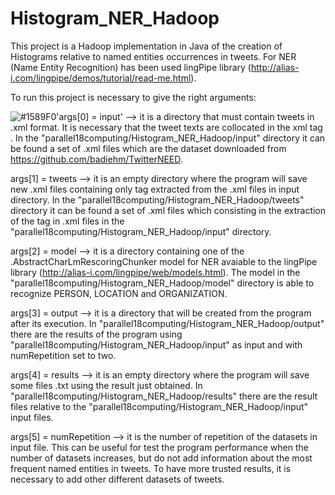 # Histogram_NER_Hadoop

This project is a Hadoop implementation in Java of the creation of Histograms relative to named entities occurrences in tweets. For NER (Name Entity Recognition) has been used lingPipe library (http://alias-i.com/lingpipe/demos/tutorial/read-me.html).

To run this project is necessary to give the right arguments:

![#1589F0](https://placehold.it/15/1589F0/000000?text=+)'args[0] = input' --> it is a directory that must contain tweets in .xml format. It is necessary that the tweet texts are collocated in the xml tag <TweetText>. In the "parallel18computing/Histogram_NER_Hadoop/input" directory it can be found a set of .xml files which are the dataset downloaded from https://github.com/badiehm/TwitterNEED.

args[1] = tweets --> it is an empty directory where the program will save new .xml files containing only <TweetText> tag extracted from  the .xml files in input directory. In the "parallel18computing/Histogram_NER_Hadoop/tweets" directory it can be found a set of .xml files which consisting in the extraction of the <TweetText> tag in .xml files in the "parallel18computing/Histogram_NER_Hadoop/input" directory.

args[2] = model --> it is a directory containing one of the .AbstractCharLmRescoringChunker model for NER avaiable to the lingPipe      library (http://alias-i.com/lingpipe/web/models.html). The model in the "parallel18computing/Histogram_NER_Hadoop/model" directory is able to recognize PERSON, LOCATION and ORGANIZATION.

args[3] = output --> it is a directory that will be created from the program after its execution. In "parallel18computing/Histogram_NER_Hadoop/output" there are the results of the program using "parallel18computing/Histogram_NER_Hadoop/input" as input and with numRepetition set to two.

args[4] = results --> it is an empty directory where the program will save some files .txt using the result just obtained. In "parallel18computing/Histogram_NER_Hadoop/results" there are the result files relative to the "parallel18computing/Histogram_NER_Hadoop/input" input files. 

args[5] = numRepetition --> it is the number of repetition of the datasets in input file. This can be useful for test the program performance when the number of datasets increases, but do not add information about the most frequent named entities in tweets. To have more trusted results, it is necessary to add other different datasets of tweets.
